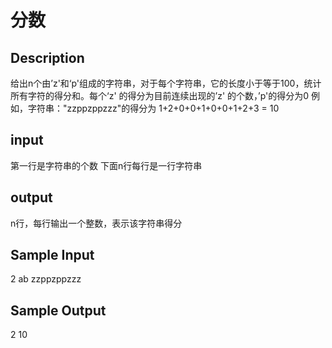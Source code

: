 # 分数

## Description
给出n个由’z'和‘p'组成的字符串，对于每个字符串，它的长度小于等于100，统计所有字符的得分和。每个‘z' 的得分为目前连续出现的’z' 的个数，’p'的得分为0
例如，字符串："zzppzppzzz"的得分为 1+2+0+0+1+0+0+1+2+3 = 10 

## input
第一行是字符串的个数
下面n行每行是一行字符串


## output
n行，每行输出一个整数，表示该字符串得分

## Sample Input
2
ab
zzppzppzzz

## Sample Output
2
10
